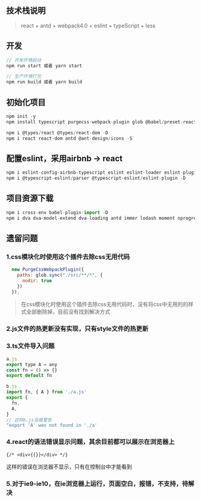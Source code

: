 <!--
 * @description: 
 * @author: zs
 * @Date: 2020-06-10 18:01:37
 * @LastEditTime: 2020-07-18 12:00:31
 * @LastEditors: zs
--> 
## 技术栈说明

> react + antd + webpack4.0 + eslint + typeScript + less

## 开发

```js
// 开发环境启动
npm run start 或者 yarn start

// 生产环境打包
npm run build 或者 yarn build
```





## 初始化项目
```js
npm init -y
npm install typescript purgecss-webpack-plugin glob @babel/preset-react @babel/preset-typescript copy-webpack-plugin @babel/plugin-transform-runtime @babel/runtime core-js@2 @babel/plugin-proposal-class-properties @babel/plugin-proposal-decorators @babel/core @babel/preset-env babel-loader url-loader file-loader optimize-css-assets-webpack-plugin terser-webpack-plugin  postcss-loader autoprefixer less-loader less  style-loader css-loader mini-css-extract-plugin webpack webpack-cli webpack-dev-server webpack-merge html-webpack-plugin html-webpack-plugin clean-webpack-plugin add-asset-html-webpack-plugin --save-dev

npm i @types/react @types/react-dom -D
npm i react react-dom antd @ant-design/icons -S
```



## 配置eslint，采用airbnb -> react

```js
npm i eslint-config-airbnb-typescript eslint eslint-loader eslint-plugin-import eslint-plugin-react eslint-plugin-react-hooks eslint-plugin-jsx-a11y --D
npm i @typescript-eslint/parser @typescript-eslint/eslint-plugin -D
```



## 项目资源下载
```js
npm i cross-env babel-plugin-import -D
npm i dva dva-model-extend dva-loading antd immer lodash moment nprogress prop-types qs query-string path-to-regexp @ant-design/icons axios -S
```



## 遗留问题

### 1.css模块化时使用这个插件去除css无用代码

```js
  new PurgeCssWebpackPlugin({
    paths: glob.sync("./src/**/*", {
      nodir: true
    })
  }),
```



> 在css模块化时使用这个插件去除css无用代码时，没有将css中无用的的样式全部删除掉，目前没有找到解决方式



### 2.js文件的热更新没有实现，只有style文件的热更新



### 3.ts文件导入问题

```javascript
a.js
export type A = any
const fn = () => {}
export default fn

b.js
import fn, { A } from './a.js'
export {
  fn,
  A,
}
// 这样b.js会报警告
"export 'A' was not found in './a'
```



### 4.react的语法错误显示问题，其余目前都可以展示在浏览器上

```
{/* <div>{{}}</div> */}
```

这样的错误在浏览器不显示，只有在控制台中才能看到

### 5.对于ie9-ie10，在ie浏览器上运行，页面空白，报错，不支持，待解决










